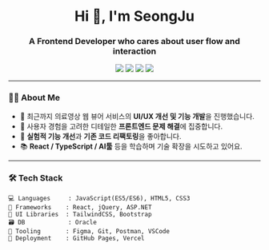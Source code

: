 <!--
**Seongju38/Seongju38** is a ✨ _special_ ✨ repository because its `README.md` (this file) appears on your GitHub profile.

Here are some ideas to get you started:

- 🔭 I’m currently working on ...
- 🌱 I’m currently learning ...
- 👯 I’m looking to collaborate on ...
- 🤔 I’m looking for help with ...
- 💬 Ask me about ...
- 📫 How to reach me: ...
- 😄 Pronouns: ...
- ⚡ Fun fact: ...
-->

<h1 align="center">Hi 👋, I'm SeongJu</h1>
<h3 align="center">A Frontend Developer who cares about user flow and interaction</h3>

<p align="center">
  <img src="https://img.shields.io/badge/JavaScript-F7DF1E?style=flat-square&logo=javascript&logoColor=black"/>
  <img src="https://img.shields.io/badge/jQuery-0769AD?style=flat-square&logo=jquery&logoColor=white"/>
  <img src="https://img.shields.io/badge/ASP.NET-5C2D91?style=flat-square&logo=dotnet&logoColor=white"/>
  <img src="https://img.shields.io/badge/React-61DAFB?style=flat-square&logo=react&logoColor=black"/>
</p>

---

### 🧑‍💻 About Me

- 🔭 최근까지 의료영상 웹 뷰어 서비스의 **UI/UX 개선 및 기능 개발**을 진행했습니다.
- 🎯 사용자 경험을 고려한 디테일한 **프론트엔드 문제 해결**에 집중합니다.
- 🧪 **실험적 기능 개선**과 **기존 코드 리팩토링**을 좋아합니다.
- 📚 **React / TypeScript / AI툴** 등을 학습하며 기술 확장을 시도하고 있어요.

---

### 🛠 Tech Stack

```text
💻 Languages     : JavaScript(ES5/ES6), HTML5, CSS3
🔧 Frameworks    : React, jQuery, ASP.NET
🎨 UI Libraries  : TailwindCSS, Bootstrap
🗃️ DB            : Oracle
🧪 Tooling       : Figma, Git, Postman, VSCode
🚀 Deployment    : GitHub Pages, Vercel
